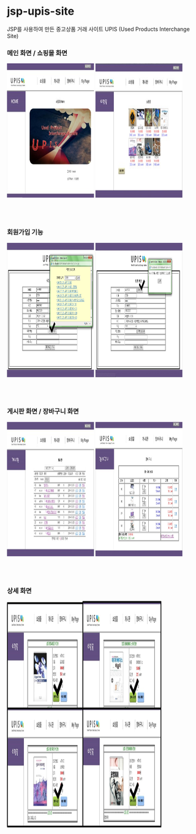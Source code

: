 # jsp-upis-site
JSP를 사용하여 만든 중고상품 거래 사이트 UPIS (Used Products Interchange Site)

### 메인 화면 / 쇼핑몰 화면
<div>
  <div width='100%'>
    <img src='./screenshots/screenshot1.jpg' width='45%' height='350'>
    <img src='./screenshots/screenshot2.jpg' width='45%' height='350'>
  </div>
</div>
<br><br><br>

### 회원가입 기능
<div>
  <div width='100%'>
    <img src='./screenshots/screenshot5.jpg' width='45%' height='350'>
    <img src='./screenshots/screenshot4.jpg' width='45%' height='350'>
  </div>
</div>
<br><br><br>

### 게시판 화면 / 장바구니 화면
<div>
  <div width='100%'>
    <img src='./screenshots/screenshot3.jpg' width='45%' height='350'>
    <img src='./screenshots/screenshot7.jpg' width='45%' height='350'>
  </div>
</div>
<br><br><br>

###  상세 화면
<div>
  <div width='100%'>
    <img src='./screenshots/screenshot6.jpg' width='80%' height='590'>
  </div>  
</div>
<br><br><br>
